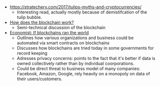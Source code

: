 - https://stratechery.com/2017/tulips-myths-and-cryptocurrencies/
  - Interesting read, actually mostly because of demistifcation of the tulip bubble.
- [How does the blockchain work?](https://medium.com/@micheledaliessi/how-does-the-blockchain-work-98c8cd01d2ae)
  - Semi-technical discussion of the blockchain
- [Economist: If blockchains ran the world](https://www.economist.com/news/world-if/21724906-trust-business-little-noticed-huge-startups-deploying-blockchain-technology-threaten)
  - Outlines how various organizations and business could be automated via smart contracts on blockchains
  - Discusses how blockchains are tried today in some governments for record keeping
  - Adresses privacy concerns: points to the fact that it's better if data is owned collectively rather than by individual coorporations.
  - Could be direct threat to business model of many companies: Facebook, Amazon, Google, rely heavily on a monopoly on data of their users/customers.